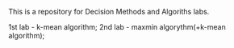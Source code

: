 This is a repository for Decision Methods and Algoriths labs.

1st lab - k-mean algorithm;
2nd lab - maxmin algorythm(+k-mean algorithm);

